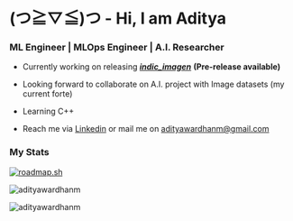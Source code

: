 # (つ≧▽≦)つ - Hi, I am Aditya

###  ML Engineer | MLOps Engineer | A.I. Researcher

- Currently working on releasing [***indic_imagen***](https://github.com/adityawardhanm/indic_imagen) **(Pre-release available)**

- Looking forward to collaborate on A.I. project with Image datasets (my current forte)

- Learning C++

- Reach me via [Linkedin](https://www.linkedin.com/in/adityawardhan-mishra/) or mail me on adityawardhanm@gmail.com




### My Stats


[![roadmap.sh](https://roadmap.sh/card/wide/66dc7ca4c46f68d052cc352f?variant=dark&roadmaps=cpp%2Csql%2Cpython)](https://roadmap.sh)
</p>

<p><img align="center" src="https://github-readme-stats-sigma-five.vercel.app/api/top-langs?username=adityawardhanm&langs_count=10&theme=shadow_red&show_icons=true&locale=en&card_width=500" alt="adityawardhanm" />
</p>

<p><img align="center" src="https://github-readme-stats-sigma-five.vercel.app/api?username=adityawardhanm&theme=dark&show_icons=true&locale=en&card_width=500" alt="adityawardhanm" />
</p>

